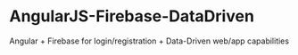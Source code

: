 # AngularJS-Firebase-DataDriven
Angular + Firebase for login/registration + Data-Driven web/app capabilities
